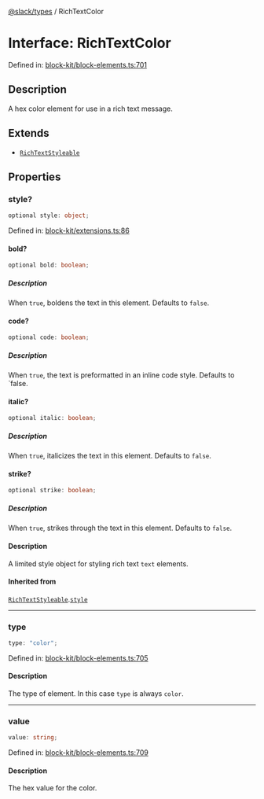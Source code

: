 [@slack/types](../index.md) / RichTextColor

# Interface: RichTextColor

Defined in: [block-kit/block-elements.ts:701](https://github.com/slackapi/node-slack-sdk/blob/main/packages/types/src/block-kit/block-elements.ts#L701)

## Description

A hex color element for use in a rich text message.

## Extends

- [`RichTextStyleable`](RichTextStyleable.md)

## Properties

### style?

```ts
optional style: object;
```

Defined in: [block-kit/extensions.ts:86](https://github.com/slackapi/node-slack-sdk/blob/main/packages/types/src/block-kit/extensions.ts#L86)

#### bold?

```ts
optional bold: boolean;
```

##### Description

When `true`, boldens the text in this element. Defaults to `false`.

#### code?

```ts
optional code: boolean;
```

##### Description

When `true`, the text is preformatted in an inline code style. Defaults to `false.

#### italic?

```ts
optional italic: boolean;
```

##### Description

When `true`, italicizes the text in this element. Defaults to `false`.

#### strike?

```ts
optional strike: boolean;
```

##### Description

When `true`, strikes through the text in this element. Defaults to `false`.

#### Description

A limited style object for styling rich text `text` elements.

#### Inherited from

[`RichTextStyleable`](RichTextStyleable.md).[`style`](RichTextStyleable.md#style)

***

### type

```ts
type: "color";
```

Defined in: [block-kit/block-elements.ts:705](https://github.com/slackapi/node-slack-sdk/blob/main/packages/types/src/block-kit/block-elements.ts#L705)

#### Description

The type of element. In this case `type` is always `color`.

***

### value

```ts
value: string;
```

Defined in: [block-kit/block-elements.ts:709](https://github.com/slackapi/node-slack-sdk/blob/main/packages/types/src/block-kit/block-elements.ts#L709)

#### Description

The hex value for the color.
